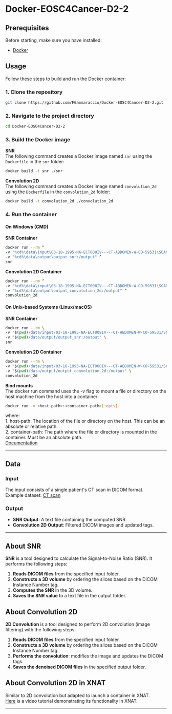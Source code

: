 # Docker-EOSC4Cancer-D2-2

## Prerequisites
Before starting, make sure you have installed:  
- [Docker](https://www.docker.com/)  

## Usage
Follow these steps to build and run the Docker container:

### 1. **Clone the repository**
   ```sh
   git clone https://github.com/FGammaraccio/Docker-EOSC4Cancer-D2-2.git
   ```

### 2. **Navigate to the project directory**
   ```sh
   cd Docker-EOSC4Cancer-D2-2
   ```

### 3. **Build the Docker image**
   **SNR**  
   The following command creates a Docker image named `snr` using the `Dockerfile` in the `snr` folder:
   ```sh
   docker build -t snr ./snr
   ```
   **Convolution 2D**    
   The following command creates a Docker image named `convolution_2d` using the `Dockerfile` in the `convolution_2d` folder:
   ```sh
   docker build -t convolution_2d ./convolution_2d
   ```

### 4. **Run the container**
#### On Windows (CMD)
   **SNR Container**  
   ```sh
   docker run --rm ^
   -v "%cd%\data\input\03-18-1995-NA-ECT008IV---CT-ABDOMEN-W-CO-59531\SCANS\2\DICOM:/input" ^
   -v "%cd%\data\output\output_snr:/output" ^
   snr
   ```
   **Convolution 2D Container**  
   ```sh
   docker run --rm ^
   -v "%cd%\data\input\03-18-1995-NA-ECT008IV---CT-ABDOMEN-W-CO-59531\SCANS\2\DICOM:/input" ^
   -v "%cd%\data\output\output_convolution_2d:/output" ^
   convolution_2d
   ```
#### On Unix-based Systems (Linux/macOS)
   **SNR Container**  
   ```sh
   docker run --rm \
   -v "$(pwd)/data/input/03-18-1995-NA-ECT008IV---CT-ABDOMEN-W-CO-59531/SCANS/2/DICOM:/input" \
   -v "$(pwd)/data/output/output_snr:/output" \
   snr
   ```
   **Convolution 2D Container**  
   ```sh
   docker run --rm \
   -v "$(pwd)/data/input/03-18-1995-NA-ECT008IV---CT-ABDOMEN-W-CO-59531/SCANS/2/DICOM:/input" \
   -v "$(pwd)/data/output/output_convolution_2d:/output" \
   convolution_2d
   ```
   **Bind mounts**  
   The docker run command uses the -v flag to mount a file or directory on the host machine from the host into a container:
   ```sh
   docker run -v <host-path>:<container-path>[:opts]
   ```
   where:  
        1. host-path: The location of the file or directory on the host. This can be an absolute or relative path.  
        2. container-path: The path where the file or directory is mounted in the container. Must be an absolute path.  
   [Documentation](https://docs.docker.com/engine/storage/bind-mounts/)


---

## Data

### Input
The input consists of a single patient's CT scan in DICOM format.  
Example dataset: [CT scan](https://xnat.health-ri.nl/app/action/DisplayItemAction/search_element/xnat%3ActSessionData/search_field/xnat%3ActSessionData.ID/search_value/BMIAXNAT_E87500/popup/false/project/eosc4cancer_tcga_coad)

### Output
- **SNR Output**: A text file containing the computed SNR.
- **Convolution 2D Output**: Filtered DICOM images and updated tags.

---

## About SNR 
**SNR** is a tool designed to calculate the Signal-to-Noise Ratio (SNR). It performs the following steps:

1. **Reads DICOM files** from the specified input folder.
2. **Constructs a 3D volume** by ordering the slices based on the DICOM Instance Number tag.
3. **Computes the SNR** in the 3D volume.
4. **Saves the SNR value** to a text file in the output folder.

## About Convolution 2D
**2D Convolution** is a tool designed to perform 2D convolution (image filtering) with the following steps:

1. **Reads DICOM files** from the specified input folder.
2. **Constructs a 3D volume** by ordering the slices based on the DICOM Instance Number tag.
3. **Performs the convolution**: modifies the image and updates the DICOM tags.
4. **Saves the denoised DICOM files** in the specified output folder.

## About Convolution 2D in XNAT
Similar to 2D convolution but adapted to launch a container in XNAT.  
[Here](https://drive.google.com/drive/folders/1-TaOmXurFRz_Z5HH44pAyF7tUXEltCDP?usp=drive_link) is a video tutorial demonstrating its functionality in XNAT.

---



